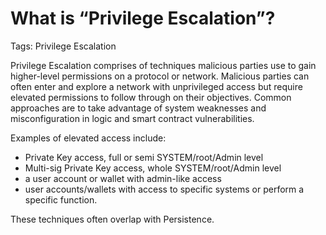 # What is “Privilege Escalation”?

Tags: Privilege Escalation

Privilege Escalation comprises of techniques malicious parties use to gain higher-level permissions on a protocol or network. Malicious parties can often enter and explore a network with unprivileged access but require elevated permissions to follow through on their objectives. Common approaches are to take advantage of system weaknesses and misconfiguration in logic and smart contract vulnerabilities. 

Examples of elevated access include:

- Private Key access, full or semi SYSTEM/root/Admin level
- Multi-sig Private Key access, whole SYSTEM/root/Admin level
- a user account or wallet with admin-like access
- user accounts/wallets with access to specific systems or perform a specific function.

These techniques often overlap with Persistence.